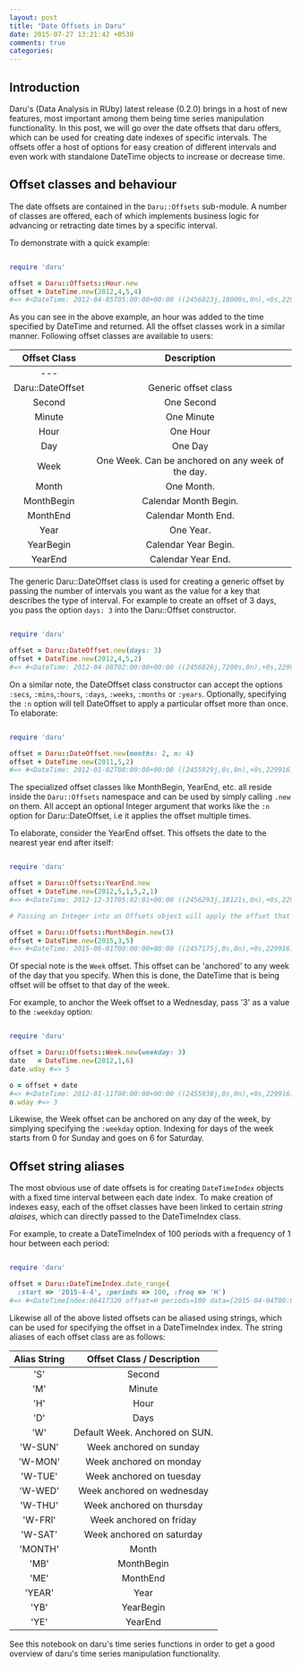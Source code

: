 ```yaml
---
layout: post
title: "Date Offsets in Daru"
date: 2015-07-27 13:21:42 +0530
comments: true
categories: 
---
```


## Introduction

Daru's (Data Analysis in RUby) latest release (0.2.0) brings in a host of new features, most important among them being time series manipulation functionality. In this post, we will go over the date offsets that daru offers, which can be used for creating date indexes of specific intervals. The offsets offer a host of options for easy creation of different intervals and even work with standalone DateTime objects to increase or decrease time.

## Offset classes and behaviour

The date offsets are contained in the `Daru::Offsets` sub-module. A number of classes are offered, each of which implements business logic for advancing or retracting date times by a specific interval.

To demonstrate with a quick example:

``` ruby

require 'daru'

offset = Daru::Offsets::Hour.new
offset + DateTime.new(2012,4,5,4)
#=> #<DateTime: 2012-04-05T05:00:00+00:00 ((2456023j,18000s,0n),+0s,2299161j)>
```

As you can see in the above example, an hour was added to the time specified by DateTime and returned. All the offset classes work in a similar manner. Following offset classes are available to users:

| **Offset Class**      | **Description**                                      |
|:-----------------:|:------------------------------------------------:|
|---
|Daru::DateOffset   | Generic offset class                             |
|Second             | One Second                                       |
|Minute             | One Minute                                       |
|Hour               | One Hour                                         |
|Day                | One Day                                          |
|Week               | One Week. Can be anchored on any week of the day.|
|Month              | One Month.                                       |
|MonthBegin         | Calendar Month Begin.                            |
|MonthEnd           | Calendar Month End.                              |
|Year               | One Year.                                        |
|YearBegin          | Calendar Year Begin.                             |
|YearEnd            | Calendar Year End.                               |



The generic Daru::DateOffset class is used for creating a generic offset by passing the number of intervals you want as the value for a key that describes the type of interval. For example to create an offset of 3 days, you pass the option `days: 3` into the Daru::Offset constructor.

``` ruby

require 'daru'

offset = Daru::DateOffset.new(days: 3)
offset + DateTime.new(2012,4,5,2)
#=> #<DateTime: 2012-04-08T02:00:00+00:00 ((2456026j,7200s,0n),+0s,2299161j)>
```

On a similar note, the DateOffset class constructor can accept the options `:secs`, `:mins`,`:hours`, `:days`, `:weeks`, `:months` or `:years`. Optionally, specifying the `:n` option will tell DateOffset to apply a particular offset more than once. To elaborate:

``` ruby

require 'daru'

offset = Daru::DateOffset.new(months: 2, n: 4)
offset + DateTime.new(2011,5,2)
#=> #<DateTime: 2012-01-02T00:00:00+00:00 ((2455929j,0s,0n),+0s,2299161j)>
```

The specialized offset classes like MonthBegin, YearEnd, etc. all reside inside the `Daru::Offsets` namespace and can be used by simply calling `.new` on them. All accept an optional Integer argument that works like the `:n` option for Daru::DateOffset, i.e it applies the offset multiple times.

To elaborate, consider the YearEnd offset. This offsets the date to the nearest year end after itself:

``` ruby

require 'daru'

offset = Daru::Offsets::YearEnd.new
offset + DateTime.new(2012,5,1,5,2,1)
#=> #<DateTime: 2012-12-31T05:02:01+00:00 ((2456293j,18121s,0n),+0s,2299161j)>

# Passing an Integer into an Offsets object will apply the offset that many times:

offset = Daru::Offsets::MonthBegin.new(3)
offset + DateTime.new(2015,3,5)
#=> #<DateTime: 2015-06-01T00:00:00+00:00 ((2457175j,0s,0n),+0s,2299161j)>
```

Of special note is the `Week` offset. This offset can be 'anchored' to any week of the day that you specify. When this is done, the DateTime that is being offset will be offset to that day of the week.

For example, to anchor the Week offset to a Wednesday, pass '3' as a value to the `:weekday` option:

``` ruby

require 'daru'

offset = Daru::Offsets::Week.new(weekday: 3)
date   = DateTime.new(2012,1,6)
date.wday #=> 5

o = offset + date
#=> #<DateTime: 2012-01-11T00:00:00+00:00 ((2455938j,0s,0n),+0s,2299161j)>
o.wday #=> 3
```

Likewise, the Week offset can be anchored on any day of the week, by simplying specifying the `:weekday` option. Indexing for days of the week starts from 0 for Sunday and goes on 6 for Saturday.

## Offset string aliases

The most obvious use of date offsets is for creating `DateTimeIndex` objects with a fixed time interval between each date index. To make creation of indexes easy, each of the offset classes have been linked to certain _string alaises_, which can directly passed to the DateTimeIndex class.

For example, to create a DateTimeIndex of 100 periods with a frequency of 1 hour between each period:

``` ruby

require 'daru'

offset = Daru::DateTimeIndex.date_range(
  :start => '2015-4-4', :periods => 100, :freq => 'H')
#=> #<DateTimeIndex:86417320 offset=H periods=100 data=[2015-04-04T00:00:00+00:00...2015-04-08T03:00:00+00:00]>
```

Likewise all of the above listed offsets can be aliased using strings, which can be used for specifying the offset in a DateTimeIndex index. The string aliases of each offset class are as follows:

| **Alias String**  | **Offset Class / Description**     |
|:-------------:|:------------------------------:|
|'S'            | Second                         |
|'M'            | Minute                         |
|'H'            | Hour                           |
|'D'            | Days                           |
|'W'            | Default Week. Anchored on SUN. |
|'W-SUN'        | Week anchored on sunday        |
|'W-MON'        | Week anchored on monday        | 
|'W-TUE'        | Week anchored on tuesday       |
|'W-WED'        | Week anchored on wednesday     |
|'W-THU'        | Week anchored on thursday      |
|'W-FRI'        | Week anchored on friday        |
|'W-SAT'        | Week anchored on saturday      |
|'MONTH'        | Month                          |
|'MB'           | MonthBegin                     |
|'ME'           | MonthEnd                       |
|'YEAR'         | Year                           |
|'YB'           | YearBegin                      |
|'YE'           | YearEnd                        |

See this notebook on daru's time series functions in order to get a good overview of daru's time series manipulation functionality.
